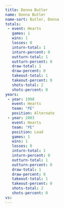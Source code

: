 ```yaml
---
title: Donna Butler
name: Donna Butler
name-sort: Butler, Donna
totals:
 - event: Hearts
   games: 1
   wins: 1
   losses: 0
   inturn-total: 1
   inturn-percent: 0
   outturn-total: 1
   outturn-percent: 0
   draw-total: 1
   draw-percent: 0
   takeout-total: 1
   takeout-percent: 0
   shots-total: 2
   shots-percent: 0
years:
 - year: 1998
   event: Hearts
   team: "PE"
   position: Alternate
 - year: 2003
   event: Hearts
   team: "PE"
   position: Lead
   games: 1
   wins: 1
   losses: 0
   inturn-total: 1
   inturn-percent: 0
   outturn-total: 1
   outturn-percent: 0
   draw-total: 1
   draw-percent: 0
   takeout-total: 1
   takeout-percent: 0
   shots-total: 2
   shots-percent: 0
vs:
---
```

